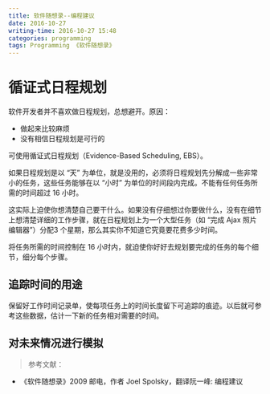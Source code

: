```yaml
---
title: 软件随想录--编程建议
date: 2016-10-27
writing-time: 2016-10-27 15:48
categories: programming
tags: Programming 《软件随想录》
---
```


# 循证式日程规划

软件开发者并不喜欢做日程规划，总想避开。原因：

+ 做起来比较麻烦
+ 没有相信日程规划是可行的


可使用循证式日程规划（Evidence-Based Scheduling, EBS）。

如果日程规划是以 “天” 为单位，就是没用的，必须将日程规划先分解成一些非常小的任务，这些任务能够在以 “小时” 为单位的时间段内完成。不能有任何任务所需的时间超过 16 小时。

这实际上迫使你想清楚自己要干什么。如果没有仔细想过你要做什么，没有在细节上想清楚详细的工作步骤，就在日程规划上为一个大型任务（如 “完成 Ajax 照片编辑器”）分配3 个星期，那么其实你不知道它究竟要花费多少时间。

将任务所需的时间控制在 16 小时内，就迫使你好好去规划要完成的任务的每个细节，细分每个步骤。


## 追踪时间的用途

保留好工作时间记录单，使每项任务上的时间长度留下可追踪的痕迹。以后就可参考这些数据，估计一下新的任务相对需要的时间。


## 对未来情况进行模拟









> 参考文献： 

+ 《软件随想录》2009 邮电，作者 Joel Spolsky，翻译阮一峰: 编程建议
